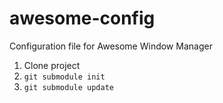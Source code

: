 awesome-config
==============

Configuration file for Awesome Window Manager

1. Clone project
2. `git submodule init`
3. `git submodule update`
